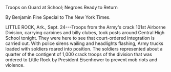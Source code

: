 Troops on Guard at School; 
Negroes Ready to Return

By Benjamin Fine
Special to The New York Times.

LITTLE ROCK, Ark., Sept. 24---Troops from the Army's crack 101st Airborne Division, carrying carbines and billy clubes, took posts around Central High School tonight. They were here to see that court-ordered integration is carried out.
With police sirens wailing and headlights flashing, Army trucks loaded with soldiers roared into position. The soldiers represented about a quarter of the contigent of 1,000 crack troops of the division that was ordered to Little Rock by President Eisenhower to prevent mob riots and violence.
